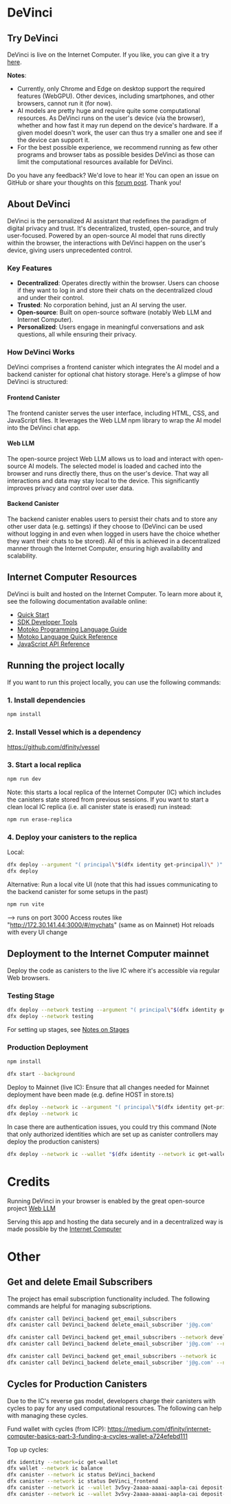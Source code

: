 # DeVinci

## Try DeVinci
DeVinci is live on the Internet Computer. If you like, you can give it a try [here](https://x6occ-biaaa-aaaai-acqzq-cai.icp0.io/).

**Notes**:
- Currently, only Chrome and Edge on desktop support the required features (WebGPU). Other devices, including smartphones, and other browsers, cannot run it (for now). 
- AI models are pretty huge and require quite some computational resources. As DeVinci runs on the user's device (via the browser), whether and how fast it may run depend on the device's hardware. If a given model doesn't work, the user can thus try a smaller one and see if the device can support it.
- For the best possible experience, we recommend running as few other programs and browser tabs as possible besides DeVinci as those can limit the computational resources available for DeVinci.

Do you have any feedback? We'd love to hear it! You can open an issue on GitHub or share your thoughts on this [forum post](https://forum.dfinity.org/t/browser-based-ai-chatbot-served-from-the-ic/22263). Thank you!

## About DeVinci

DeVinci is the personalized AI assistant that redefines the paradigm of digital privacy and trust. It's decentralized, trusted, open-source, and truly user-focused. Powered by an open-source AI model that runs directly within the browser, the interactions with DeVinci happen on the user's device, giving users unprecedented control.

### Key Features
- **Decentralized**: Operates directly within the browser. Users can choose if they want to log in and store their chats on the decentralized cloud and under their control.
- **Trusted**: No corporation behind, just an AI serving the user.
- **Open-source**: Built on open-source software (notably Web LLM and Internet Computer).
- **Personalized**: Users engage in meaningful conversations and ask questions, all while ensuring their privacy.

### How DeVinci Works
DeVinci comprises a frontend canister which integrates the AI model and a backend canister for optional chat history storage. Here's a glimpse of how DeVinci is structured:

#### Frontend Canister
The frontend canister serves the user interface, including HTML, CSS, and JavaScript files. It leverages the Web LLM npm library to wrap the AI model into the DeVinci chat app.

#### Web LLM
The open-source project Web LLM allows us to load and interact with open-source AI models. The selected model is loaded and cached into the browser and runs directly there, thus on the user's device. That way all interactions and data may stay local to the device. This significantly improves privacy and control over user data.

#### Backend Canister
The backend canister enables users to persist their chats and to store any other user data (e.g. settings) if they choose to (DeVinci can be used without logging in and even when logged in users have the choice whether they want their chats to be stored). All of this is achieved in a decentralized manner through the Internet Computer, ensuring high availability and scalability.

## Internet Computer Resources

DeVinci is built and hosted on the Internet Computer. To learn more about it, see the following documentation available online:

- [Quick Start](https://sdk.dfinity.org/docs/quickstart/quickstart-intro.html)
- [SDK Developer Tools](https://sdk.dfinity.org/docs/developers-guide/sdk-guide.html)
- [Motoko Programming Language Guide](https://sdk.dfinity.org/docs/language-guide/motoko.html)
- [Motoko Language Quick Reference](https://sdk.dfinity.org/docs/language-guide/language-manual.html)
- [JavaScript API Reference](https://erxue-5aaaa-aaaab-qaagq-cai.raw.ic0.app)

## Running the project locally

If you want to run this project locally, you can use the following commands:

### 1. Install dependencies
```bash
npm install
```
### 2. Install Vessel which is a dependency
https://github.com/dfinity/vessel

### 3. Start a local replica
```bash
npm run dev
```
Note: this starts a local replica of the Internet Computer (IC) which includes the canisters state stored from previous sessions.
If you want to start a clean local IC replica (i.e. all canister state is erased) run instead:
```bash
npm run erase-replica
```

### 4. Deploy your canisters to the replica
Local:
```bash
dfx deploy --argument "( principal\"$(dfx identity get-principal)\" )" DeVinci_backend
dfx deploy
```
Alternative: Run a local vite UI (note that this had issues communicating to the backend canister for some setups in the past)
```bash
npm run vite
```
--> runs on port 3000
Access routes like "http://172.30.141.44:3000/#/mychats" (same as on Mainnet)
Hot reloads with every UI change

## Deployment to the Internet Computer mainnet
Deploy the code as canisters to the live IC where it's accessible via regular Web browsers.

### Testing Stage
```bash
dfx deploy --network testing --argument "( principal\"$(dfx identity get-principal)\" )" DeVinci_backend
dfx deploy --network testing
```
For setting up stages, see [Notes on Stages](./notes/NotesOnStages.md)

### Production Deployment
```bash
npm install

dfx start --background
```
Deploy to Mainnet (live IC):
Ensure that all changes needed for Mainnet deployment have been made (e.g. define HOST in store.ts)
```bash
dfx deploy --network ic --argument "( principal\"$(dfx identity get-principal)\" )" DeVinci_backend
dfx deploy --network ic
```
In case there are authentication issues, you could try this command
(Note that only authorized identities which are set up as canister controllers may deploy the production canisters)
```bash
dfx deploy --network ic --wallet "$(dfx identity --network ic get-wallet)"
```

# Credits
Running DeVinci in your browser is enabled by the great open-source project [Web LLM](https://webllm.mlc.ai/)

Serving this app and hosting the data securely and in a decentralized way is made possible by the [Internet Computer](https://internetcomputer.org/)

# Other
## Get and delete Email Subscribers
The project has email subscription functionality included. The following commands are helpful for managing subscriptions.
```bash
dfx canister call DeVinci_backend get_email_subscribers
dfx canister call DeVinci_backend delete_email_subscriber 'j@g.com'

dfx canister call DeVinci_backend get_email_subscribers --network development
dfx canister call DeVinci_backend delete_email_subscriber 'j@g.com' --network development

dfx canister call DeVinci_backend get_email_subscribers --network ic
dfx canister call DeVinci_backend delete_email_subscriber 'j@g.com' --network ic
```

## Cycles for Production Canisters
Due to the IC's reverse gas model, developers charge their canisters with cycles to pay for any used computational resources. The following can help with managing these cycles.

Fund wallet with cycles (from ICP): https://medium.com/dfinity/internet-computer-basics-part-3-funding-a-cycles-wallet-a724efebd111

Top up cycles:
```bash
dfx identity --network=ic get-wallet
dfx wallet --network ic balance
dfx canister --network ic status DeVinci_backend
dfx canister --network ic status DeVinci_frontend
dfx canister --network ic --wallet 3v5vy-2aaaa-aaaai-aapla-cai deposit-cycles 3000000000000 DeVinci_backend
dfx canister --network ic --wallet 3v5vy-2aaaa-aaaai-aapla-cai deposit-cycles 300000000000 DeVinci_frontend
```